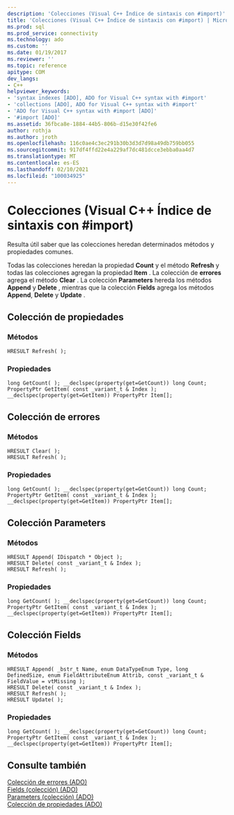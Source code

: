 ```yaml
---
description: 'Colecciones (Visual C++ Índice de sintaxis con #import)'
title: 'Colecciones (Visual C++ Índice de sintaxis con #import) | Microsoft Docs'
ms.prod: sql
ms.prod_service: connectivity
ms.technology: ado
ms.custom: ''
ms.date: 01/19/2017
ms.reviewer: ''
ms.topic: reference
apitype: COM
dev_langs:
- C++
helpviewer_keywords:
- 'syntax indexes [ADO], ADO for Visual C++ syntax with #import'
- 'collections [ADO], ADO for Visual C++ syntax with #import'
- 'ADO for Visual C++ syntax with #import [ADO]'
- '#import [ADO]'
ms.assetid: 36fbca8e-1884-44b5-806b-d15e30f42fe6
author: rothja
ms.author: jroth
ms.openlocfilehash: 116c0ae4c3ec291b30b3d3d7d98a49db759bb055
ms.sourcegitcommit: 917df4ffd22e4a229af7dc481dcce3ebba0aa4d7
ms.translationtype: MT
ms.contentlocale: es-ES
ms.lasthandoff: 02/10/2021
ms.locfileid: "100034925"
---
```

# <a name="collections-visual-c-syntax-index-with-import"></a>Colecciones (Visual C++ Índice de sintaxis con #import)
Resulta útil saber que las colecciones heredan determinados métodos y propiedades comunes.  
  
 Todas las colecciones heredan la propiedad **Count** y el método **Refresh** y todas las colecciones agregan la propiedad **Item** . La colección de **errores** agrega el método **Clear** . La colección **Parameters** hereda los métodos **Append** y **Delete** , mientras que la colección **Fields** agrega los métodos **Append**, **Delete** y **Update** .  
  
## <a name="properties-collection"></a>Colección de propiedades  
  
### <a name="methods"></a>Métodos  
  
```  
HRESULT Refresh( );  
```  
  
### <a name="properties"></a>Propiedades  
  
```  
long GetCount( ); __declspec(property(get=GetCount)) long Count;  
PropertyPtr GetItem( const _variant_t & Index ); __declspec(property(get=GetItem)) PropertyPtr Item[];  
```  
  
## <a name="errors-collection"></a>Colección de errores  
  
### <a name="methods"></a>Métodos  
  
```  
HRESULT Clear( );  
HRESULT Refresh( );  
```  
  
### <a name="properties"></a>Propiedades  
  
```  
long GetCount( ); __declspec(property(get=GetCount)) long Count;  
PropertyPtr GetItem( const _variant_t & Index ); __declspec(property(get=GetItem)) PropertyPtr Item[];  
```  
  
## <a name="parameters-collection"></a>Colección Parameters  
  
### <a name="methods"></a>Métodos  
  
```  
HRESULT Append( IDispatch * Object );  
HRESULT Delete( const _variant_t & Index );  
HRESULT Refresh( );  
```  
  
### <a name="properties"></a>Propiedades  
  
```  
long GetCount( ); __declspec(property(get=GetCount)) long Count;  
PropertyPtr GetItem( const _variant_t & Index ); __declspec(property(get=GetItem)) PropertyPtr Item[];  
```  
  
## <a name="fields-collection"></a>Colección Fields  
  
### <a name="methods"></a>Métodos  
  
```  
HRESULT Append( _bstr_t Name, enum DataTypeEnum Type, long DefinedSize, enum FieldAttributeEnum Attrib, const _variant_t & FieldValue = vtMissing );  
HRESULT Delete( const _variant_t & Index );  
HRESULT Refresh( );  
HRESULT Update( );  
```  
  
### <a name="properties"></a>Propiedades  
  
```  
long GetCount( ); __declspec(property(get=GetCount)) long Count;  
PropertyPtr GetItem( const _variant_t & Index ); __declspec(property(get=GetItem)) PropertyPtr Item[];  
```  
  
## <a name="see-also"></a>Consulte también  
 [Colección de errores (ADO)](./errors-collection-ado.md)   
 [Fields (colección) (ADO)](./fields-collection-ado.md)   
 [Parameters (colección) (ADO)](./parameters-collection-ado.md)   
 [Colección de propiedades (ADO)](./properties-collection-ado.md)